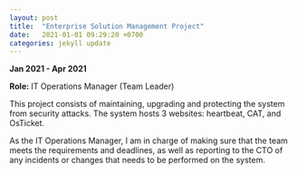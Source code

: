 ```yaml
---
layout: post
title:  "Enterprise Solution Management Project"
date:   2021-01-01 09:29:20 +0700
categories: jekyll update
---
```


<b>Jan 2021 - Apr 2021</b>

<b>Role:</b> IT Operations Manager (Team Leader)

This project consists of maintaining, upgrading and protecting the system from security attacks. The system hosts 3 websites: heartbeat, CAT, and OsTicket.

As the IT Operations Manager, I am in charge of making sure that the team meets the requirements and deadlines, as well as reporting to the CTO of any incidents or changes that needs to be performed on the system.